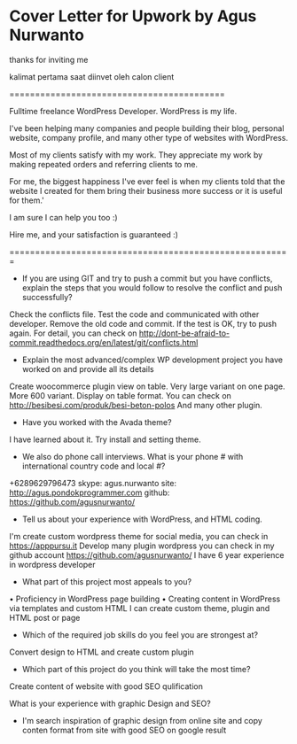 # Cover Letter for Upwork by Agus Nurwanto

thanks for inviting me

kalimat pertama saat diinvet oleh calon client

==========================================



Fulltime freelance WordPress Developer. WordPress is my life.

I've been helping many companies and people building their blog, personal website, company profile, and many other type of websites with WordPress.

Most of my clients satisfy with my work. They appreciate my work by making repeated orders and referring clients to me.

For me, the biggest happiness I've ever feel is when my clients told that the website I created for them bring their business more success or it is useful for them.'

I am sure I can help you too :)

Hire me, and your satisfaction is guaranteed :)


=======================================================


- If you are using GIT and try to push a commit but you have conflicts, explain the steps that you would follow to resolve the conflict and push successfully?

Check the conflicts file. Test the code and communicated with other developer.
Remove the old code and commit. If the test is OK, try to push again.
For detail, you can check on http://dont-be-afraid-to-commit.readthedocs.org/en/latest/git/conflicts.html

- Explain the most advanced/complex WP development project you have worked on and provide all its details

Create woocommerce plugin view on table. Very large variant on one page. More 600 variant.
Display on table format. You can check on http://besibesi.com/produk/besi-beton-polos
And many other plugin.

- Have you worked with the Avada theme?

I have learned about it. Try install and setting theme.

- We also do phone call interviews. What is your phone # with international country code and local #?

+6289629796473
skype: agus.nurwanto
site: http://agus.pondokprogrammer.com
github: https://github.com/agusnurwanto/

- Tell us about your experience with WordPress, and HTML coding.

I'm create custom wordpress theme for social media, you can check in https://apppursu.it
Develop many plugin wordpress you can check in my github account https://github.com/agusnurwanto/
I have 6 year experience in wordpress developer

- What part of this project most appeals to you?

•	Proficiency in WordPress page building
•	Creating content in WordPress via templates and custom HTML
I can create custom theme, plugin and HTML post or page

- Which of the required job skills do you feel you are strongest at?

Convert design to HTML and create custom plugin

- Which part of this project do you think will take the most time?

Create content of website with good SEO qulification

What is your experience with graphic Design and SEO?

- I'm search inspiration of graphic design from online site and copy conten format from site with good SEO on google result
